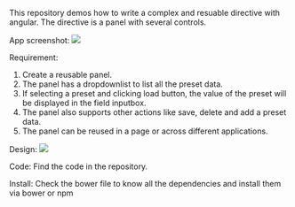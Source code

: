 This repository demos how to write a complex and resuable directive with angular. The directive is a panel with several controls.

App screenshot:
<img src='http://i61.tinypic.com/530bdg.png'></img>

Requirement:
<ol>
	<li>Create a reusable panel.</li>
	<li>The panel has a dropdownlist to list all the preset data.</li>
	<li>If selecting a preset and clicking load button, the value of the preset will be displayed in the field inputbox.</li>
	<li>The panel also supports other actions like save, delete and add a preset data.</li>
	<li>The panel can be reused in a page or across different applications.</li>
</ol>

Design:
<img src='http://i60.tinypic.com/2whfjom.jpg'></img>

Code:
Find the code in the repository.

Install:
Check the bower file to know all the dependencies and install them via bower or npm
